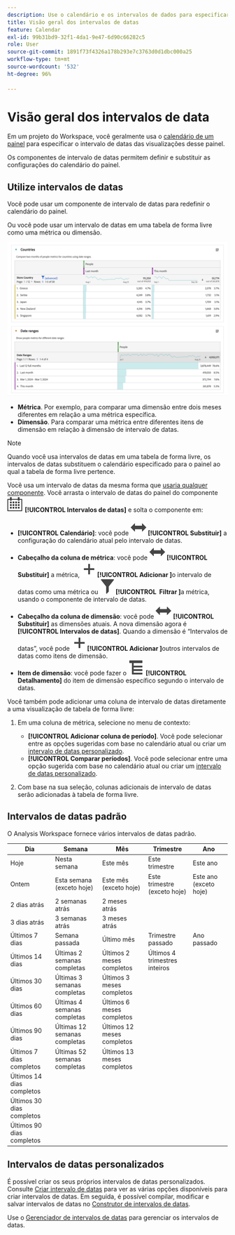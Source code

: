 ```yaml
---
description: Use o calendário e os intervalos de dados para especificar intervalos de datas no Analysis Workspace.
title: Visão geral dos intervalos de datas
feature: Calendar
exl-id: 99b31bd9-32f1-4da1-9e47-6d90c66282c5
role: User
source-git-commit: 1891f73f4326a178b293e7c3763d0d1dbc000a25
workflow-type: tm+mt
source-wordcount: '532'
ht-degree: 96%

---
```


# Visão geral dos intervalos de data

Em um projeto do Workspace, você geralmente usa o [calendário de um painel](/help/analysis-workspace/c-panels/panels.md#calendar) para especificar o intervalo de datas das visualizações desse painel.

Os componentes de intervalo de datas permitem definir e substituir as configurações do calendário do painel.

<!-- Very old video, should we show it?

+++ View a video illustrating use of calendar and date ranges

>[!VIDEO](https://video.tv.adobe.com/v/24136?format=jpeg)

{{videoaa}}
+++

-->

## Utilize intervalos de datas

Você pode usar um componente de intervalo de datas para redefinir o calendário do painel.

Ou você pode usar um intervalo de datas em uma tabela de forma livre como uma métrica ou dimensão.

![Uso de intervalos de datas](/help/components/date-ranges/assets/date-ranges-usage.png)

- **Métrica**. Por exemplo, para comparar uma dimensão entre dois meses diferentes em relação a uma métrica específica.
- **Dimensão**. Para comparar uma métrica entre diferentes itens de dimensão em relação à dimensão de intervalo de datas.

>[!NOTE]
>
>Quando você usa intervalos de datas em uma tabela de forma livre, os intervalos de datas substituem o calendário especificado para o painel ao qual a tabela de forma livre pertence.
>

Você usa um intervalo de datas da mesma forma que [usaria qualquer componente](/help/components/overview.md#analysis-workspace-components). Você arrasta o intervalo de datas do painel do componente ![Calendário](/help/assets/icons/Calendar.svg) **[!UICONTROL Intervalos de datas]** e solta o componente em:

- **[!UICONTROL Calendário]**: você pode ![Switch](/help/assets/icons/Switch.svg) **[!UICONTROL Substituir]** a configuração do calendário atual pelo intervalo de datas.
- **Cabeçalho da coluna de métrica**: você pode ![Switch](/help/assets/icons/Switch.svg) **[!UICONTROL Substituir]** a métrica, ![Add](/help/assets/icons/Add.svg)**[!UICONTROL Adicionar &#x200B;]**&#x200B;o intervalo de datas como uma métrica ou ![Filter](/help/assets/icons/Filter.svg)**[!UICONTROL &#x200B; Filtrar &#x200B;]**&#x200B;a métrica, usando o componente de intervalo de datas.
- **Cabeçalho da coluna de dimensão**: você pode ![Switch](/help/assets/icons/Switch.svg) **[!UICONTROL Substituir]** as dimensões atuais. A nova dimensão agora é **[!UICONTROL Intervalos de datas]**. Quando a dimensão é “Intervalos de datas”, você pode ![Add](/help/assets/icons/Add.svg)**[!UICONTROL Adicionar &#x200B;]**&#x200B;outros intervalos de datas como itens de dimensão.
- **Item de dimensão**: você pode fazer o ![Breakdown](/help/assets/icons/Breakdown.svg) **[!UICONTROL Detalhamento]** do item de dimensão específico segundo o intervalo de datas.

Você também pode adicionar uma coluna de intervalo de datas diretamente a uma visualização de tabela de forma livre:

1. Em uma coluna de métrica, selecione no menu de contexto:

   - **[!UICONTROL Adicionar coluna de período]**. Você pode selecionar entre as opções sugeridas com base no calendário atual ou criar um [intervalo de datas personalizado](#custom-date-ranges).
   - **[!UICONTROL Comparar períodos]**. Você pode selecionar entre uma opção sugerida com base no calendário atual ou criar um [intervalo de datas personalizado](#custom-date-ranges).

1. Com base na sua seleção, colunas adicionais de intervalo de datas serão adicionadas à tabela de forma livre.

## Intervalos de datas padrão

O Analysis Workspace fornece vários intervalos de datas padrão.


| Dia | Semana | Mês | Trimestre | Ano |
|---|---|---|---|---|
| Hoje | Nesta semana | Este mês | Este trimestre | Este ano |
| Ontem | Esta semana (exceto hoje) | Este mês (exceto hoje) | Este trimestre (exceto hoje) | Este ano (exceto hoje) |
| 2 dias atrás | 2 semanas atrás | 2 meses atrás |   |  |
| 3 dias atrás | 3 semanas atrás | 3 meses atrás |  | |
| Últimos 7 dias | Semana passada | Último mês | Trimestre passado | Ano passado |
| Últimos 14 dias | Últimas 2 semanas completas | Últimos 2 meses completos | Últimos 4 trimestres inteiros | |
| Últimos 30 dias | Últimas 3 semanas completas | Últimos 3 meses completos | | |
| Últimos 60 dias | Últimas 4 semanas completas | Últimos 6 meses completos | | |
| Últimos 90 dias | Últimas 12 semanas completas | Últimos 12 meses completos | | |
| Últimos 7 dias completos | Últimas 52 semanas completas | Últimos 13 meses completos | | |
| Últimos 14 dias completos | | | | |
| Últimos 30 dias completos | | | | |
| Últimos 90 dias completos | | | | |

<table style="table-layout:fixed">

## Intervalos de datas personalizados

É possível criar os seus próprios intervalos de datas personalizados. Consulte [Criar intervalo de datas](/help/components/date-ranges/create.md) para ver as várias opções disponíveis para criar intervalos de datas. Em seguida, é possível compilar, modificar e salvar intervalos de datas no [Construtor de intervalos de datas](create.md#date-range-builder).

Use o [Gerenciador de intervalos de datas](manage.md) para gerenciar os intervalos de datas.
